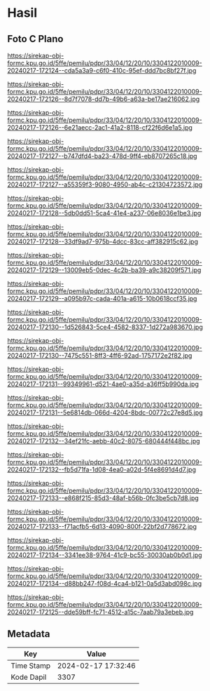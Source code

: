 # Hasil

## Foto C Plano

https://sirekap-obj-formc.kpu.go.id/5ffe/pemilu/pdpr/33/04/12/20/10/3304122010009-20240217-172124--cda5a3a9-c6f0-410c-95ef-ddd7bc8bf27f.jpg

https://sirekap-obj-formc.kpu.go.id/5ffe/pemilu/pdpr/33/04/12/20/10/3304122010009-20240217-172126--8d7f7078-dd7b-49b6-a63a-be17ae216062.jpg

https://sirekap-obj-formc.kpu.go.id/5ffe/pemilu/pdpr/33/04/12/20/10/3304122010009-20240217-172126--6e21aecc-2ac1-41a2-8118-cf22f6d6e1a5.jpg

https://sirekap-obj-formc.kpu.go.id/5ffe/pemilu/pdpr/33/04/12/20/10/3304122010009-20240217-172127--b747dfd4-ba23-478d-9ff4-eb8707265c18.jpg

https://sirekap-obj-formc.kpu.go.id/5ffe/pemilu/pdpr/33/04/12/20/10/3304122010009-20240217-172127--a55359f3-9080-4950-ab4c-c21304723572.jpg

https://sirekap-obj-formc.kpu.go.id/5ffe/pemilu/pdpr/33/04/12/20/10/3304122010009-20240217-172128--5db0dd51-5ca4-41e4-a237-06e8036e1be3.jpg

https://sirekap-obj-formc.kpu.go.id/5ffe/pemilu/pdpr/33/04/12/20/10/3304122010009-20240217-172128--33df9ad7-975b-4dcc-83cc-aff382915c62.jpg

https://sirekap-obj-formc.kpu.go.id/5ffe/pemilu/pdpr/33/04/12/20/10/3304122010009-20240217-172129--13009eb5-0dec-4c2b-ba39-a9c38209f571.jpg

https://sirekap-obj-formc.kpu.go.id/5ffe/pemilu/pdpr/33/04/12/20/10/3304122010009-20240217-172129--a095b97c-cada-401a-a615-10b0618ccf35.jpg

https://sirekap-obj-formc.kpu.go.id/5ffe/pemilu/pdpr/33/04/12/20/10/3304122010009-20240217-172130--1d526843-5ce4-4582-8337-1d272a983670.jpg

https://sirekap-obj-formc.kpu.go.id/5ffe/pemilu/pdpr/33/04/12/20/10/3304122010009-20240217-172130--7475c551-8ff3-4ff6-92ad-1757172e2f82.jpg

https://sirekap-obj-formc.kpu.go.id/5ffe/pemilu/pdpr/33/04/12/20/10/3304122010009-20240217-172131--99349961-d521-4ae0-a35d-a36ff5b990da.jpg

https://sirekap-obj-formc.kpu.go.id/5ffe/pemilu/pdpr/33/04/12/20/10/3304122010009-20240217-172131--5e6814db-066d-4204-8bdc-00772c27e8d5.jpg

https://sirekap-obj-formc.kpu.go.id/5ffe/pemilu/pdpr/33/04/12/20/10/3304122010009-20240217-172132--34ef21fc-aebb-40c2-8075-680444f448bc.jpg

https://sirekap-obj-formc.kpu.go.id/5ffe/pemilu/pdpr/33/04/12/20/10/3304122010009-20240217-172132--fb5d71fa-1d08-4ea0-a02d-5f4e8691d4d7.jpg

https://sirekap-obj-formc.kpu.go.id/5ffe/pemilu/pdpr/33/04/12/20/10/3304122010009-20240217-172133--e868f215-85d3-48af-b56b-0fc3be5cb7d8.jpg

https://sirekap-obj-formc.kpu.go.id/5ffe/pemilu/pdpr/33/04/12/20/10/3304122010009-20240217-172133--f71acfb5-6d13-4090-800f-22bf2d778672.jpg

https://sirekap-obj-formc.kpu.go.id/5ffe/pemilu/pdpr/33/04/12/20/10/3304122010009-20240217-172134--3341ee38-9764-41c9-bc55-30030ab0b0d1.jpg

https://sirekap-obj-formc.kpu.go.id/5ffe/pemilu/pdpr/33/04/12/20/10/3304122010009-20240217-172134--d88bb247-f08d-4ca4-b121-0a5d3abd098c.jpg

https://sirekap-obj-formc.kpu.go.id/5ffe/pemilu/pdpr/33/04/12/20/10/3304122010009-20240217-172125--dde59bff-fc71-4512-a15c-7aab79a3ebeb.jpg


## Metadata

| Key        | Value               |
| ---------- | ------------------- |
| Time Stamp | 2024-02-17 17:32:46 |
| Kode Dapil | 3307                |



